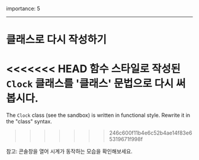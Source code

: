 importance: 5

---

# 클래스로 다시 작성하기

<<<<<<< HEAD
함수 스타일로 작성된 `Clock` 클래스를 '클래스' 문법으로 다시 써봅시다.
=======
The `Clock` class (see the sandbox) is written in functional style. Rewrite it in the "class" syntax.
>>>>>>> 246c600f11b4e6c52b4ae14f83e65319671f998f

참고: 콘솔창을 열어 시계가 동작하는 모습을 확인해보세요.
